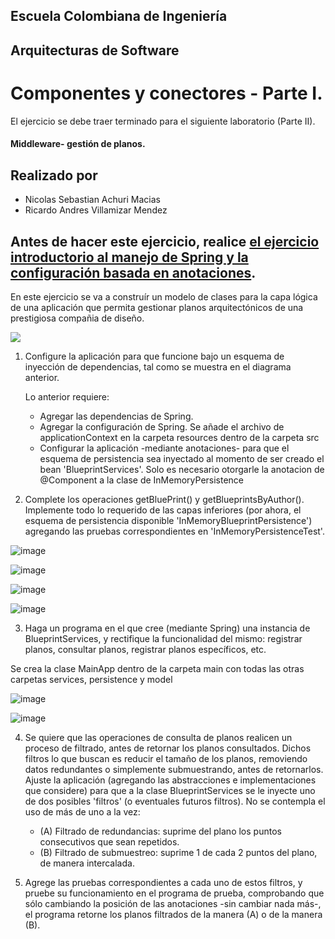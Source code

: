 ## Escuela Colombiana de Ingeniería

## Arquitecturas de Software

# Componentes y conectores - Parte I.

El ejercicio se debe traer terminado para el siguiente laboratorio (Parte II).

#### Middleware- gestión de planos.

## Realizado por

* Nicolas Sebastian Achuri Macias
* Ricardo Andres Villamizar Mendez

## Antes de hacer este ejercicio, realice [el ejercicio introductorio al manejo de Spring y la configuración basada en anotaciones](https://github.com/ARSW-ECI/Spring_LightweightCont_Annotation-DI_Example).

En este ejercicio se va a construír un modelo de clases para la capa lógica de una aplicación que permita gestionar planos arquitectónicos de una prestigiosa compañia de diseño. 

![](img/ClassDiagram1.png)

1. Configure la aplicación para que funcione bajo un esquema de inyección de dependencias, tal como se muestra en el diagrama anterior.


	Lo anterior requiere:

	* Agregar las dependencias de Spring.
	* Agregar la configuración de Spring.
		Se añade el archivo de applicationContext en la carpeta resources dentro de la 			carpeta src
	* Configurar la aplicación -mediante anotaciones- para que el esquema de persistencia sea inyectado al momento de ser creado el bean 'BlueprintServices'.
		Solo es necesario otorgarle la anotacion de @Component a la clase de InMemoryPersistence


2. Complete los operaciones getBluePrint() y getBlueprintsByAuthor(). Implemente todo lo requerido de las capas inferiores (por ahora, el esquema de persistencia disponible 'InMemoryBlueprintPersistence') agregando las pruebas correspondientes en 'InMemoryPersistenceTest'.
   
![image](https://github.com/user-attachments/assets/9918b39a-3a20-4e3a-89fe-fa303ca9cc5b)


![image](https://github.com/user-attachments/assets/d1106513-4f97-41bb-b41f-67972b26ff3a)


![image](https://github.com/user-attachments/assets/4df80588-76a0-4518-a39c-6a2c1c2e842b)

![image](https://github.com/user-attachments/assets/319ad823-4aba-47fe-98bd-9ad04e9dd5da)


3. Haga un programa en el que cree (mediante Spring) una instancia de BlueprintServices, y rectifique la funcionalidad del mismo: registrar planos, consultar planos, registrar planos específicos, etc.

Se crea la clase MainApp dentro de la carpeta main con todas las otras carpetas services, persistence y model 

![image](https://github.com/user-attachments/assets/59f1d5c5-0109-4171-9a13-b8aa497bc215)

![image](https://github.com/user-attachments/assets/51eb00de-527c-43b3-8eef-7ce42521da3d)


4. Se quiere que las operaciones de consulta de planos realicen un proceso de filtrado, antes de retornar los planos consultados. Dichos filtros lo que buscan es reducir el tamaño de los planos, removiendo datos redundantes o simplemente submuestrando, antes de retornarlos. Ajuste la aplicación (agregando las abstracciones e implementaciones que considere) para que a la clase BlueprintServices se le inyecte uno de dos posibles 'filtros' (o eventuales futuros filtros). No se contempla el uso de más de uno a la vez:
	* (A) Filtrado de redundancias: suprime del plano los puntos consecutivos que sean repetidos.
	* (B) Filtrado de submuestreo: suprime 1 de cada 2 puntos del plano, de manera intercalada.

5. Agrege las pruebas correspondientes a cada uno de estos filtros, y pruebe su funcionamiento en el programa de prueba, comprobando que sólo cambiando la posición de las anotaciones -sin cambiar nada más-, el programa retorne los planos filtrados de la manera (A) o de la manera (B). 
